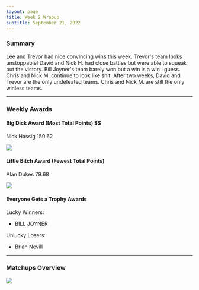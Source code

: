 ```yaml
---
layout: page
title: Week 2 Wrapup
subtitle: September 21, 2022
---
```


### Summary

Lee and Trevor had nice convincing wins this week. Trevor's team looks unstoppable! David and Nick H. had close battles but were able to squeak out the victory. Bill Joyner's team barely won but a win is a win I guess. Chris and Nick M. continue to look like shit. 
After two weeks, David and Trevor are the only undefeated teams. Chris and Nick M. are still the only winless teams.

___

### Weekly Awards

#### Big Dick Award (Most Total Points) $$
Nick Hassig 150.62 

![](https://media2.giphy.com/media/1oLdZoZrP63XKpM1le/giphy.gif?cid=3aa7f812m6zxt5kbxsfxsyfdj89m62u6bvbdjhzgd134obxe&rid=giphy.gif&ct=g)

#### Little Bitch Award (Fewest Total Points)
Alan Dukes 79.68 

![](https://media3.giphy.com/media/bpz6Jo3vrrsfS/giphy.gif?cid=3aa7f812suy9tnw4opaqaxjhrwz7s96s2rzbno3j4xwrzlrf&rid=giphy.gif&ct=g)

#### Everyone Gets a Trophy Awards
Lucky Winners:
* BILL JOYNER

Unlucky Losers:
* Brian Nevill


___

### Matchups Overview

![](../assets/img/week2_matchups.png)
